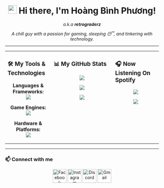 <h1 align="center">
  <img src="https://media.giphy.com/media/hvRJCLFzcasrR4ia7z/giphy.gif" width="28px" alt="wave"> 
  Hi there, I'm Hoàng Bình Phương!
</h1>

<p align="center">
  <em>a.k.a <strong>retrograderz</strong></em>
</p>

<p align="center">
  <em>
    A chill guy with a passion for gaming, sleeping 😴, and tinkering with technology. 
    <br>
  </em> 
</p>
<!--
<p align="center">
  <img src="https://media1.giphy.com/media/v1.Y2lkPTc5MGI3NjExMm1hMWx1MHlwbmJ2aHU3MGtibmI5NjFjaGh3ZTRkbHR3YWtkNjZtNSZlcD12MV9pbnRlcm5hbF9naWZfYnlfaWQmY3Q9Zw/pVGsAWjzvXcZW4ZBTE/giphy.gif"alt=""/>
</p>
-->

---

<table border="0" cellpadding="10" cellspacing="0">
  <tr>
    <td valign="top" width="30%">
      <h3>🛠️ My Tools & Technologies</h3>
      <p align="center">
        <strong>Languages & Frameworks:</strong>
        <br>
        <a href="https://skillicons.dev">
          <img src="https://skillicons.dev/icons?i=c,cpp,cs,python,dart,kotlin,flutter,git,github&perline=3" />
        </a>
      </p>
      <p align="center">
        <strong>Game Engines:</strong>
        <br>
        <a href="https://skillicons.dev">
          <img src="https://skillicons.dev/icons?i=unity,unreal,godot" />
        </a>
      </p>
      <p align="center">
        <strong>Hardware & Platforms:</strong>
        <br>
        <a href="https://skillicons.dev">
          <img src="https://skillicons.dev/icons?i=arduino" />
        </a>
      </p>
    </td>
    <td valign="top" width="40%">
      <h3>📊 My GitHub Stats</h3>
      <p align="center">
        <a href="https://github.com/retrograderz">
          <img src="https://github-readme-stats.vercel.app/api?username=retrograderz&show_icons=true&theme=tokyonight&include_all_commits=true&count_private=true"/>
        </a>
      </p>
      <p align="center">
        <a href="https://github.com/retrograderz">
          <img src="https://nirzak-streak-stats.vercel.app/?user=retrograderz&theme=tokyonight&hide_border=false"/>
        </a>
      </p>
      <p align="center">
        <a href="https://github.com/retrograderz">
          <img src="https://github-readme-stats.vercel.app/api/top-langs/?username=retrograderz&layout=compact&langs_count=8&theme=tokyonight"/>
        </a>
      </p>
    </td>
    <td valign="top" width="30%">
      <h3>🎧 Now Listening On Spotify</h3>
      <p align="center">
        <a href="https://spotify-github-profile.kittinanx.com/api/view?uid=kinkinxp&redirect=true">
          <img src="https://spotify-github-profile.kittinanx.com/api/view?uid=kinkinxp&cover_image=true&theme=compact&show_offline=true&background_color=121212&interchange=false&profanity=false" />
        </a>
      </p>
      <p align="center">
         <img src="https://media.giphy.com/media/v1.Y2lkPWVjZjA1ZTQ3emlmbDRrOXN3N2N4cnVtaXByNmk3cjFoaDF0Z2Ywd3JucmJycGgzciZlcD12MV9naWZzX3NlYXJjaCZjdD1n/AbPNJPWZEkBcON0d73/giphy.gif" />
      </p>
    </td>
  </tr>
</table>

---

### 📫 Connect with me  

<p align="center">
  <a href="https://www.facebook.com/retrograderz/"><img src="https://cdn-icons-png.flaticon.com/128/5968/5968764.png" width="45px" alt="Facebook" /></a>
  <a href="https://www.instagram.com/hnoag._"><img src="https://cdn-icons-png.flaticon.com/128/2111/2111463.png" width="45px" alt="Instagram" /></a>
  <a href="https://discord.gg/uQJPbcND"><img src="https://skillicons.dev/icons?i=discord" width="45px" alt="Discord" /></a>
  <a href="hereda.unknown@gmail.com"><img src="https://skillicons.dev/icons?i=gmail" width="45px" alt="Gmail" /></a>
</p>
